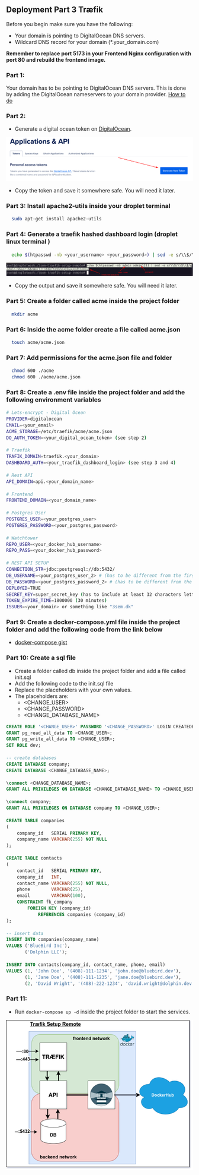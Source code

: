 ## Deployment Part 3 Træfik

Before you begin make sure you have the following:
- Your domain is pointing to DigitalOcean DNS servers. 
- Wildcard DNS record for your domain (*.your_domain.com)

**Remember to replace port 5173 in your Frontend Nginx configuration with port 80 and rebuild the frontend image.**

### Part 1:

Your domain has to be pointing to DigitalOcean DNS servers. This is done by adding the DigitalOcean nameservers to 
your domain provider.
[How to do](https://docs.digitalocean.com/products/networking/dns/getting-started/dns-registrars/)

### Part 2:

- Generate a digital ocean token on [DigitalOcean](https://cloud.digitalocean.com/account/api/tokens).

<img src="../images/digital_token.png">

- Copy the token and save it somewhere safe. You will need it later.

### Part 3:  Install apache2-utils inside your droplet terminal

```bash
  sudo apt-get install apache2-utils
``` 

### Part 4: Generate a traefik hashed dashboard login (droplet linux terminal )

```bash
  echo $(htpasswd -nb <your_username> <your_password>) | sed -e s/\\$/\\$\\$/g
```

<img src="../images/encrypted-password.png" alt="">

- Copy the output and save it somewhere safe. You will need it later.

### Part 5: Create a folder called acme inside the project folder

```bash
  mkdir acme
```

### Part 6: Inside the acme folder create a file called acme.json

```bash
  touch acme/acme.json
```

### Part 7: Add permissions for the acme.json file and folder

```bash
  chmod 600 ./acme
  chmod 600 ./acme/acme.json
```

### Part 8: Create a .env file inside the project folder and add the following environment variables

```bash
# Lets-encrypt - Digital Ocean
PROVIDER=digitalocean
EMAIL=<your_email>
ACME_STORAGE=/etc/traefik/acme/acme.json
DO_AUTH_TOKEN=<your_digital_ocean_token> (see step 2)

# Traefik
TRAFIK_DOMAIN=traefik.<your_domain>
DASHBOARD_AUTH=<your_traefik_dashboard_login> (see step 3 and 4)

# Rest API
API_DOMAIN=api.<your_domain_name>

# Frontend
FRONTEND_DOMAIN=<your_domain_name>

# Postgres User
POSTGRES_USER=<your_postgres_user>
POSTGRES_PASSWORD=<your_postgres_password>

# Watchtower
REPO_USER=<your_docker_hub_username>
REPO_PASS=<your_docker_hub_password>

# REST API SETUP
CONNECTION_STR=jdbc:postgresql://db:5432/
DB_USERNAME=<your_postgres_user_2> # (has to be different from the first one. See Part 10)
DB_PASSWORD=<your_postgres_password_2> # (has to be different from the first one. See Part 10)
DEPLOYED=TRUE
SECRET_KEY=super_secret_key (has to include at least 32 characters letters and numbers)
TOKEN_EXPIRE_TIME=1800000 (30 minutes)
ISSUER=<your_domain> or something like "3sem.dk"

```

### Part 9: Create a docker-compose.yml file inside the project folder and add the following code from the link below

- [docker-compose gist](https://gist.github.com/tysker/0faa2bd46cddbda32f26d4f944120516)


### Part 10: Create a sql file

- Create a folder called db inside the project folder and add a file called init.sql
- Add the following code to the init.sql file
- Replace the placeholders with your own values.
- The placeholders are:
  - <CHANGE_USER>
  - <CHANGE_PASSWORD>
  - <CHANGE_DATABASE_NAME>

```sql
CREATE ROLE '<CHANGE_USER>' PASSWORD '<CHANGE_PASSWORD>' LOGIN CREATEDB;
GRANT pg_read_all_data TO <CHANGE_USER>;
GRANT pg_write_all_data TO <CHANGE_USER>;
SET ROLE dev;

-- create databases
CREATE DATABASE company;
CREATE DATABASE <CHANGE_DATABASE_NAME>;

\connect <CHANGE_DATABASE_NAME>;
GRANT ALL PRIVILEGES ON DATABASE <CHANGE_DATABASE_NAME> TO <CHANGE_USER>;

\connect company;
GRANT ALL PRIVILEGES ON DATABASE company TO <CHANGE_USER>;

CREATE TABLE companies
(
    company_id   SERIAL PRIMARY KEY,
    company_name VARCHAR(255) NOT NULL
);

CREATE TABLE contacts
(
    contact_id   SERIAL PRIMARY KEY,
    company_id   INT,
    contact_name VARCHAR(255) NOT NULL,
    phone        VARCHAR(25),
    email        VARCHAR(100),
    CONSTRAINT fk_company
        FOREIGN KEY (company_id)
            REFERENCES companies (company_id)
);

-- insert data
INSERT INTO companies(company_name)
VALUES ('BlueBird Inc'),
       ('Dolphin LLC');

INSERT INTO contacts(company_id, contact_name, phone, email)
VALUES (1, 'John Doe', '(408)-111-1234', 'john.doe@bluebird.dev'),
       (1, 'Jane Doe', '(408)-111-1235', 'jane.doe@bluebird.dev'),
       (2, 'David Wright', '(408)-222-1234', 'david.wright@dolphin.dev');
```

### Part 11:

- Run `docker-compose up -d` inside the project folder to start the services.

<img src="../images/3sem-setup-remote.drawio.png" alt="3 semester local environment setup">
